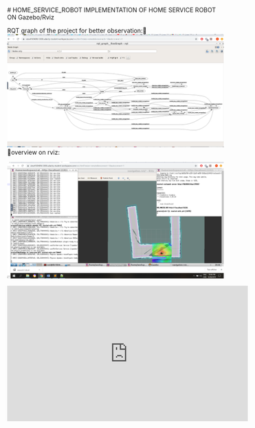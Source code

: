 ﻿﻿﻿# HOME_SERVICE_ROBOT
 IMPLEMENTATION OF HOME SERVICE ROBOT ON Gazebo/Rviz

RQT graph of the project for better observation:
![](IMAGES/rqt.png)
overview on rviz:

![](IMAGES/robot.png)

<iframe width="560" height="315" src="https://www.youtube.com/embed/i4_W6hlHcJc" frameborder="0" allow="accelerometer; autoplay; encrypted-media; gyroscope; picture-in-picture" allowfullscreen></iframe>

